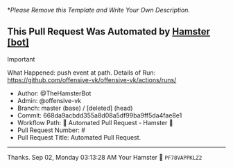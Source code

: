 **Please Remove this Template and Write Your Own Description.*
## This Pull Request Was Automated by [Hamster [bot]](https://github.com/TheHamsterBot)

> [!IMPORTANT]
> What Happened: push event at  path.
> Details of Run: https://github.com/offensive-vk/offensive-vk/actions/runs/

- Author: @TheHamsterBot
- Admin: @offensive-vk
- Branch:  master (base) / [deleted] (head)
- Commit: 668da9acbdd355a8d08a5df99ba9ff5da4fae8e1
- Workflow Path: 🤖 Automated Pull Request - Hamster 🐹
- Pull Request Number: #
- Pull Request Title: Automated Pull Request.

---

Thanks.
Sep 02, Monday 03:13:28 AM
Your Hamster 🐹 <code>PF78VAPPKLZ2</code>
